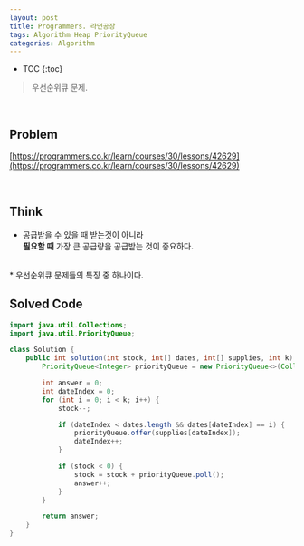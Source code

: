 ```yaml
---
layout: post
title: Programmers. 라면공장
tags: Algorithm Heap PriorityQueue
categories: Algorithm
---
```


* TOC
{:toc}
> 우선순위큐 문제.

<br>  

## Problem  
[https://programmers.co.kr/learn/courses/30/lessons/42629](https://programmers.co.kr/learn/courses/30/lessons/42629)  
  
<br>  

## Think  
* 공급받을 수 있을 때 받는것이 아니라<br>
**필요할 때** 가장 큰 공급량을 공급받는 것이 중요하다.  
<br>
* 우선순위큐 문제들의 특징 중 하나이다.

<br>  

## Solved Code  

```java
import java.util.Collections;
import java.util.PriorityQueue;

class Solution {
    public int solution(int stock, int[] dates, int[] supplies, int k) {
        PriorityQueue<Integer> priorityQueue = new PriorityQueue<>(Collections.reverseOrder());

        int answer = 0;
        int dateIndex = 0;
        for (int i = 0; i < k; i++) {
            stock--;

            if (dateIndex < dates.length && dates[dateIndex] == i) {
                priorityQueue.offer(supplies[dateIndex]);
                dateIndex++;
            }

            if (stock < 0) {
                stock = stock + priorityQueue.poll();
                answer++;
            }
        }

        return answer;
    }
}
```  